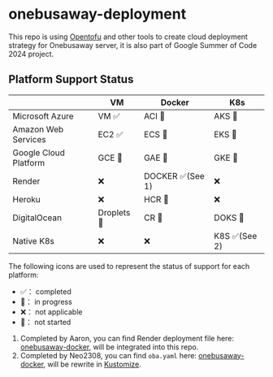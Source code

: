 # onebusaway-deployment
This repo is using [Opentofu](https://opentofu.org/) and other tools to create cloud deployment strategy for Onebusaway server, it is also part of Google Summer of Code 2024 project.

## Platform Support Status

|                       | VM          | Docker          | K8s          |
|-----------------------|-------------|-----------------|--------------|
| Microsoft Azure       | VM ✅        | ACI 🔲          | AKS 🔲       |
| Amazon Web Services   | EC2 ✅       | ECS 🔲          | EKS 🔲       |
| Google Cloud Platform | GCE 🚧      | GAE 🔲          | GKE 🔲       |
| Render                | ❌           | DOCKER ✅(See 1) | ❌            |
| Heroku                | ❌           | HCR 🔲          | ❌            |
| DigitalOcean          | Droplets 🔲 | CR 🔲           | DOKS 🔲      |
| Native K8s            | ❌           | ❌               | K8S ✅(See 2) |

The following icons are used to represent the status of support for each platform:
- ✅： completed
- 🚧： in progress
- ❌： not applicable
- 🔲： not started

1. Completed by Aaron, you can find Render deployment file here:  [onebusaway-docker](https://github.com/OneBusAway/onebusaway-docker), will be integrated into this repo.
2. Completed by Neo2308, you can find `oba.yaml` here: [onebusaway-docker](https://github.com/OneBusAway/onebusaway-docker), will be rewrite in [Kustomize](https://github.com/kubernetes-sigs/kustomize).
